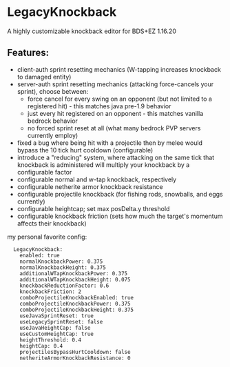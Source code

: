# LegacyKnockback
A highly customizable knockback editor for BDS+EZ 1.16.20

## Features:

- client-auth sprint resetting mechanics (W-tapping increases knockback to damaged entity)
- server-auth sprint resetting mechanics (attacking force-cancels your sprint), choose between:
    - force cancel for every swing on an opponent (but not limited to a registered hit) - this matches java pre-1.9 behavior
    - just every hit registered on an opponent - this matches vanilla bedrock behavior
    - no forced sprint reset at all (what many bedrock PVP servers currently employ)
- fixed a bug where being hit with a projectile then by melee would bypass the 10 tick hurt cooldown (configurable)
- introduce a "reducing" system, where attacking on the same tick that knockback is administered will multiply your knockback by a configurable factor
- configurable normal and w-tap knockback, respectively
- configurable netherite armor knockback resistance
- configurable projectile knockback (for fishing rods, snowballs, and eggs currently)
- configurable heightcap; set max posDelta.y threshold
- configurable knockback friction (sets how much the target's momentum affects their knockback)

my personal favorite config:

```
  LegacyKnockback:
    enabled: true
    normalKnockbackPower: 0.375
    normalKnockbackHeight: 0.375
    additionalWTapKnockbackPower: 0.375
    additionalWTapKnockbackHeight: 0.075
    knockbackReductionFactor: 0.6
    knockbackFriction: 2
    comboProjectileKnockbackEnabled: true
    comboProjectileKnockbackPower: 0.375
    comboProjectileKnockbackHeight: 0.375
    useJavaSprintReset: true
    useLegacySprintReset: false
    useJavaHeightCap: false
    useCustomHeightCap: true
    heightThreshold: 0.4
    heightCap: 0.4
    projectilesBypassHurtCooldown: false
    netheriteArmorKnockbackResistance: 0
```
